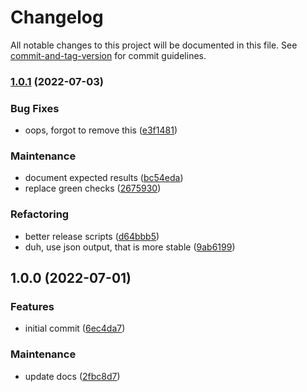 # Changelog

All notable changes to this project will be documented in this file. See [commit-and-tag-version](https://github.com/absolute-version/commit-and-tag-version) for commit guidelines.

### [1.0.1](https://github.com/aparajita/swiftlinter/compare/v1.0.0...v1.0.1) (2022-07-03)


### Bug Fixes

* oops, forgot to remove this ([e3f1481](https://github.com/aparajita/swiftlinter/commit/e3f148166c72ae61355022d3d5dba4ebb0fb1fb1))


### Maintenance

* document expected results ([bc54eda](https://github.com/aparajita/swiftlinter/commit/bc54edaf8105a0d330dce3b0d15ae8f2ae65e881))
* replace green checks ([2675930](https://github.com/aparajita/swiftlinter/commit/2675930b346b4643985831b01befd7680d4d4afb))


### Refactoring

* better release scripts ([d64bbb5](https://github.com/aparajita/swiftlinter/commit/d64bbb52c83435cbffd61ba2a7e1151e11a0ea2c))
* duh, use json output, that is more stable ([9ab6199](https://github.com/aparajita/swiftlinter/commit/9ab6199983e47ec5cf999362b5af80a5b4e92b99))

## 1.0.0 (2022-07-01)


### Features

* initial commit ([6ec4da7](https://github.com/aparajita/swiftlinter/commit/6ec4da788b8e3c275c0111ef58ca8b2d8400c85e))


### Maintenance

* update docs ([2fbc8d7](https://github.com/aparajita/swiftlinter/commit/2fbc8d7326293de6fc327c689942561698d22028))

